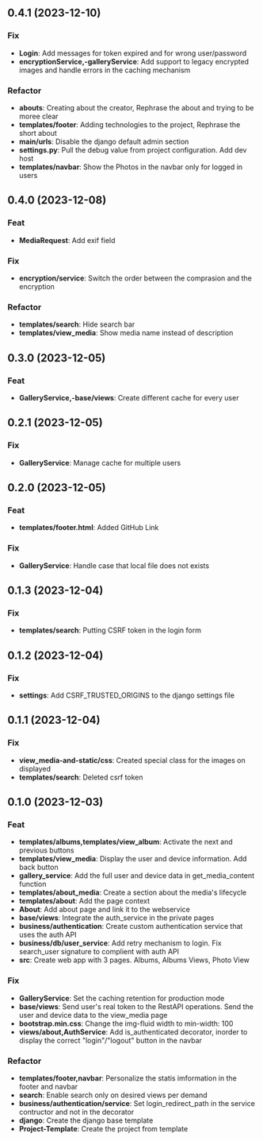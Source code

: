 ## 0.4.1 (2023-12-10)

### Fix

- **Login**: Add messages for token expired and for wrong user/password
- **encryptionService,-galleryService**: Add support to legacy encrypted images and handle errors in the caching mechanism

### Refactor

- **abouts**: Creating about the creator, Rephrase the about and trying to be moree clear
- **templates/footer**: Adding technologies to the project, Rephrase the short about
- **main/urls**: Disable the django default admin section
- **settings.py**: Pull the debug value from project configuration. Add dev host
- **templates/navbar**: Show the Photos in the navbar only for logged in users

## 0.4.0 (2023-12-08)

### Feat

- **MediaRequest**: Add exif field

### Fix

- **encryption/service**: Switch the order between the comprasion and the encryption

### Refactor

- **templates/search**: Hide search bar
- **templates/view_media**: Show media name instead of description

## 0.3.0 (2023-12-05)

### Feat

- **GalleryService,-base/views**: Create different cache for every user

## 0.2.1 (2023-12-05)

### Fix

- **GalleryService**: Manage cache for multiple users

## 0.2.0 (2023-12-05)

### Feat

- **templates/footer.html**: Added GitHub Link

### Fix

- **GalleryService**: Handle case that local file does not exists

## 0.1.3 (2023-12-04)

### Fix

- **templates/search**: Putting CSRF token in the login form

## 0.1.2 (2023-12-04)

### Fix

- **settings**: Add CSRF_TRUSTED_ORIGINS to the django settings file

## 0.1.1 (2023-12-04)

### Fix

- **view_media-and-static/css**: Created special class for the images on displayed
- **templates/search**: Deleted csrf token

## 0.1.0 (2023-12-03)

### Feat

- **templates/albums,templates/view_album**: Activate the next and previous buttons
- **templates/view_media**: Display the user and device information. Add back button
- **gallery_service**: Add the full user and device data in get_media_content function
- **templates/about_media**: Create a section about the media's lifecycle
- **templates/about**: Add the page context
- **About**: Add about page and link it to the webservice
- **base/views**: Integrate the auth_service in the private pages
- **business/authentication**: Create custom authentication service that uses the auth API
- **business/db/user_service**: Add retry mechanism to login. Fix search_user signature to complient with auth API
- **src**: Create web app with 3 pages. Albums, Albums Views, Photo View

### Fix

- **GalleryService**: Set the caching retention for production mode
- **base/views**: Send user's real token to the RestAPI operations. Send the user and device data to the view_media page
- **bootstrap.min.css**: Change the img-fluid width to min-width: 100
- **views/about,AuthService**: Add is_authenticated decorator, inorder to display the correct "login"/"logout" button in the navbar

### Refactor

- **templates/footer,navbar**: Personalize the statis imformation in the footer and navbar
- **search**: Enable search only on desired views per demand
- **business/authentication/service**: Set login_redirect_path in the service contructor and not in the decorator
- **django**: Create the django base template
- **Project-Template**: Create the project from template
